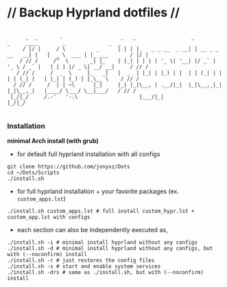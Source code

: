 # // Backup Hyprland dotfiles //

```shell

      _  _       .                   _   _                  _                 _     ____        _              _  _          
     / |/ |     / \          _      | | | |_   _ _ __  _ __| | __ _ _ __   __| |   |  _ \  ___ | |_ ___       / |/ |   
    / // /     /^  \       _| |_    | |_| | | | | '_ \| '__| |/ _` | '_ \ / _` |   | | | |/ _ \| __/ __|     / // /   
   / // /     /  _  \     |_   _|   |  _  | |_| | |_) | |  | | (_| | | | | (_| |   | |_| | (_) | |_\__ \    / // /  
  / // /     /  | | ~\      |_|     |_| |_|\__, | .__/|_|  |_|\__,_|_| |_|\__,_|   |____/ \___/ \__|___/   / // /    
 |_/|_/     /.-'   '-.\                    |___/|_|                                                       |_/|_/
               

```


### Installation

**minimal Arch install (with grub)**
- for default full hyprland installation with all configs
```shell
git clone https://github.com/jonyxz/Dots
cd ~/Dots/Scripts
./install.sh 
```

- for full hyprland installation + your favorite packages (ex. `custom_apps.lst`) 
```shell
./install.sh custom_apps.lst # full install custom_hypr.lst + custom_app.lst with configs
```

- each section can also be independently executed as,
```shell
./install.sh -i # minimal install hyprland without any configs
./install.sh -d # minimal install hyprland without any configs, but with (--noconfirm) install
./install.sh -r # just restores the config files
./install.sh -s # start and enable system services
./install.sh -drs # same as ./install.sh, but with (--noconfirm) install
```
